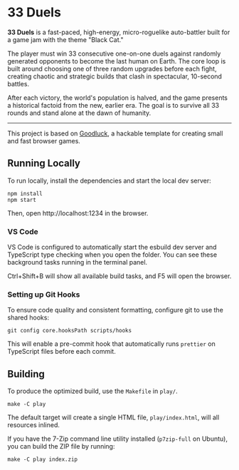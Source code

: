 # 33 Duels

**33 Duels** is a fast-paced, high-energy, micro-roguelike auto-battler built for a game jam with the theme "Black Cat."

The player must win 33 consecutive one-on-one duels against randomly generated opponents to become the last human on Earth. The core loop is built around choosing one of three random upgrades before each fight, creating chaotic and strategic builds that clash in spectacular, 10-second battles.

After each victory, the world's population is halved, and the game presents a historical factoid from the new, earlier era. The goal is to survive all 33 rounds and stand alone at the dawn of humanity.

---

This project is based on [Goodluck](https://github.com/piesku/goodluck), a hackable template for creating small and fast browser games.

## Running Locally

To run locally, install the dependencies and start the local dev server:

    npm install
    npm start

Then, open http://localhost:1234 in the browser.

### VS Code

VS Code is configured to automatically start the esbuild dev server and TypeScript type checking when you open the folder. You can see these background tasks running in the terminal panel.

Ctrl+Shift+B will show all available build tasks, and F5 will open the browser.

### Setting up Git Hooks

To ensure code quality and consistent formatting, configure git to use the shared hooks:

    git config core.hooksPath scripts/hooks

This will enable a pre-commit hook that automatically runs `prettier` on TypeScript files before each commit.

## Building

To produce the optimized build, use the `Makefile` in `play/`.

    make -C play

The default target will create a single HTML file, `play/index.html`, will all resources inlined.

If you have the 7-Zip command line utility installed (`p7zip-full` on Ubuntu), you can build the ZIP file by running:

    make -C play index.zip
